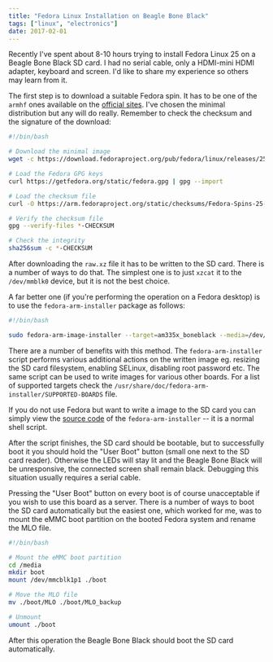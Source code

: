 ```yaml
---
title: "Fedora Linux Installation on Beagle Bone Black"
tags: ["linux", "electronics"]
date: 2017-02-01
---
```


Recently I've spent about 8-10 hours trying to install Fedora Linux 25 on a Beagle Bone Black SD card. I had no serial cable, only a HDMI-mini HDMI adapter, keyboard and screen. I'd like to share my experience so others may learn from it.

<!--more-->

The first step is to download a suitable Fedora spin. It has to be one of the `armhf` ones available on the [official sites](https://arm.fedoraproject.org/). I've chosen the minimal distribution but any will do really. Remember to check the checksum and the signature of the download:

```bash
#!/bin/bash

# Download the minimal image
wget -c https://download.fedoraproject.org/pub/fedora/linux/releases/25/Spins/armhfp/images/Fedora-Minimal-armhfp-25-1.3-sda.raw.xz

# Load the Fedora GPG keys
curl https://getfedora.org/static/fedora.gpg | gpg --import

# Load the checksum file
curl -O https://arm.fedoraproject.org/static/checksums/Fedora-Spins-25-1.3-armhfp-CHECKSUM

# Verify the checksum file
gpg --verify-files *-CHECKSUM

# Check the integrity
sha256sum -c *-CHECKSUM
```

After downloading the `raw.xz` file it has to be written to the SD card. There is a number of ways to do that. The simplest one is to just `xzcat` it to the `/dev/mmblk0` device, but it is not the best choice.

A far better one (if you're performing the operation on a Fedora desktop) is to use the `fedora-arm-installer` package as follows:

```bash
#!/bin/bash

sudo fedora-arm-image-installer --target=am335x_boneblack --media=/dev/mmcblk0 --image=Fedora-Minimal-armhfp-25-1.3-sda.raw.xz --selinux=ON --resizefs --addconsole --norootpass
```

There are a number of benefits with this method. The `fedora-arm-installer` script performs various additional actions on the written image eg. resizing the SD card filesystem, enabling SELinux, disabling root password etc. The same script can be used to write images for various other boards. For a list of supported targets check the `/usr/share/doc/fedora-arm-installer/SUPPORTED-BOARDS` file.

If you do not use Fedora but want to write a image to the SD card you can simply view the [source code](https://github.com/sorki/fedora-arm-installer) of the `fedora-arm-installer` -- it is a normal shell script.

After the script finishes, the SD card should be bootable, but to successfully boot it you should hold the "User Boot" button (small one next to the SD card reader). Otherwise the LEDs will stay lit and the Beagle Bone Black will be unresponsive, the connected screen shall remain black. Debugging this situation usually requires a serial cable.

Pressing the "User Boot" button on every boot is of course unacceptable if you wish to use this board as a server. There is a number of ways to boot the SD card automatically but the easiest one, which worked for me, was to mount the eMMC boot partition on the booted Fedora system and rename the MLO file.

```bash
#!/bin/bash

# Mount the eMMC boot partition
cd /media
mkdir boot
mount /dev/mmcblk1p1 ./boot

# Move the MLO file
mv ./boot/MLO ./boot/MLO_backup

# Unmount
umount ./boot
```

After this operation the Beagle Bone Black should boot the SD card automatically.
